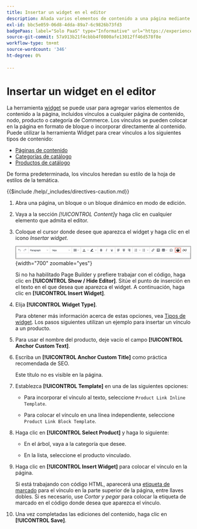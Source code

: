 ```yaml
---
title: Insertar un widget en el editor
description: Añada varios elementos de contenido a una página mediante la herramienta widget del editor de WYSIWYG.
exl-id: bbc5e059-06d8-4dda-89a7-6c9826b73fd3
badgePaas: label="Solo PaaS" type="Informative" url="https://experienceleague.adobe.com/es/docs/commerce/user-guides/product-solutions" tooltip="Se aplica solo a proyectos de Adobe Commerce en la nube (infraestructura PaaS administrada por Adobe) y a proyectos locales."
source-git-commit: 57a913b21f4cbbb4f0800afe13012ff46d578f8e
workflow-type: tm+mt
source-wordcount: '346'
ht-degree: 0%

---
```


# Insertar un widget en el editor

La herramienta [widget](widget-create.md) se puede usar para agregar varios elementos de contenido a la página, incluidos vínculos a cualquier página de contenido, nodo, producto o categoría de Commerce. Los vínculos se pueden colocar en la página en formato de bloque o incorporar directamente al contenido. Puede utilizar la herramienta Widget para crear vínculos a los siguientes tipos de contenido:

- [Páginas de contenido](pages.md)
- [Categorías de catálogo](../catalog/categories.md)
- [Productos de catálogo](../catalog/product-create.md)

De forma predeterminada, los vínculos heredan su estilo de la hoja de estilos de la temática.

{{$include /help/_includes/directives-caution.md}}

1. Abra una página, un bloque o un bloque dinámico en modo de edición.

1. Vaya a la sección _[!UICONTROL Content]_&#x200B;y haga clic en cualquier elemento que admita el editor.

1. Coloque el cursor donde desee que aparezca el widget y haga clic en el icono _Insertar widget_.

   ![Barra de herramientas del editor - Insertar widget](./assets/editor-toolbar-widget-button.png){width="700" zoomable="yes"}

   Si no ha habilitado Page Builder y prefiere trabajar con el código, haga clic en **[!UICONTROL Show / Hide Editor]**. Sitúe el punto de inserción en el texto en el que desea que aparezca el widget. A continuación, haga clic en **[!UICONTROL Insert Widget]**.

1. Elija **[!UICONTROL Widget Type]**.

   Para obtener más información acerca de estas opciones, vea [Tipos de widget](widgets.md#widget-types). Los pasos siguientes utilizan un ejemplo para insertar un vínculo a un producto.

1. Para usar el nombre del producto, deje vacío el campo **[!UICONTROL Anchor Custom Text]**.

1. Escriba un **[!UICONTROL Anchor Custom Title]** como práctica recomendada de SEO.

   Este título no es visible en la página.

1. Establezca **[!UICONTROL Template]** en una de las siguientes opciones:

   - Para incorporar el vínculo al texto, seleccione `Product Link Inline Template`.

   - Para colocar el vínculo en una línea independiente, seleccione `Product Link Block Template`.

1. Haga clic en **[!UICONTROL Select Product]** y haga lo siguiente:

   - En el árbol, vaya a la categoría que desee.

   - En la lista, seleccione el producto vinculado.

1. Haga clic en **[!UICONTROL Insert Widget]** para colocar el vínculo en la página.

   Si está trabajando con código HTML, aparecerá una [etiqueta de marcado](../systems/markup-tags.md) para el vínculo en la parte superior de la página, entre llaves dobles. Si es necesario, use _Cortar y pegar_ para colocar la etiqueta de marcado en el código donde desea que aparezca el vínculo.

1. Una vez completadas las ediciones del contenido, haga clic en **[!UICONTROL Save]**.
